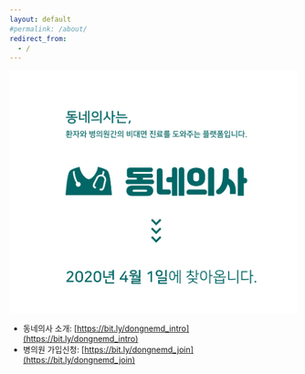 ```yaml
---
layout: default
#permalink: /about/
redirect_from:
  - /
---
```


![](/assets/img/about.png)

* 동네의사 소개: [https://bit.ly/dongnemd_intro](https://bit.ly/dongnemd_intro)
* 병의원 가입신청: [https://bit.ly/dongnemd_join](https://bit.ly/dongnemd_join)

